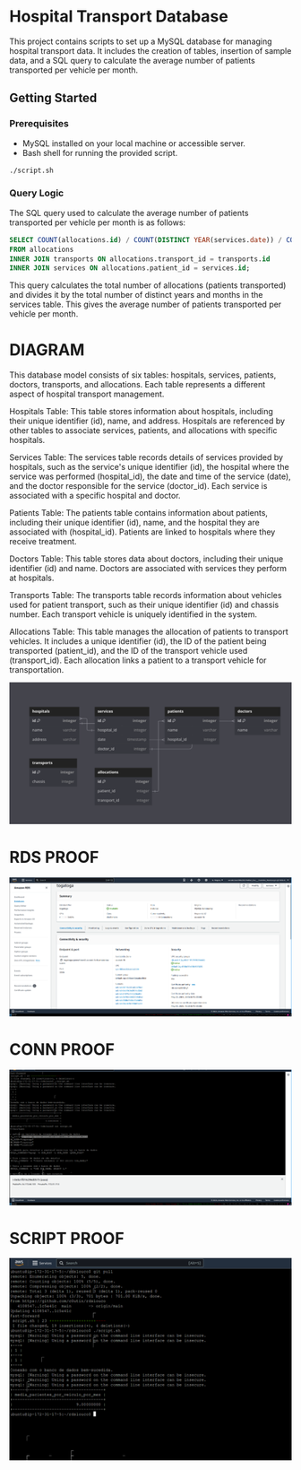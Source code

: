 # Hospital Transport Database

This project contains scripts to set up a MySQL database for managing hospital transport data. It includes the creation of tables, insertion of sample data, and a SQL query to calculate the average number of patients transported per vehicle per month.

## Getting Started

### Prerequisites

- MySQL installed on your local machine or accessible server.
- Bash shell for running the provided script.

```bash
./script.sh
```

### Query Logic

The SQL query used to calculate the average number of patients transported per vehicle per month is as follows:

```sql
SELECT COUNT(allocations.id) / COUNT(DISTINCT YEAR(services.date)) / COUNT(DISTINCT MONTH(services.date)) AS media_pacientes_por_veiculo_por_mes
FROM allocations
INNER JOIN transports ON allocations.transport_id = transports.id
INNER JOIN services ON allocations.patient_id = services.id;
```

This query calculates the total number of allocations (patients transported) and divides it by the total number of distinct years and months in the services table. This gives the average number of patients transported per vehicle per month.

# DIAGRAM

This database model consists of six tables: hospitals, services, patients, doctors, transports, and allocations. Each table represents a different aspect of hospital transport management.

Hospitals Table: This table stores information about hospitals, including their unique identifier (id), name, and address. Hospitals are referenced by other tables to associate services, patients, and allocations with specific hospitals.

Services Table: The services table records details of services provided by hospitals, such as the service's unique identifier (id), the hospital where the service was performed (hospital_id), the date and time of the service (date), and the doctor responsible for the service (doctor_id). Each service is associated with a specific hospital and doctor.

Patients Table: The patients table contains information about patients, including their unique identifier (id), name, and the hospital they are associated with (hospital_id). Patients are linked to hospitals where they receive treatment.

Doctors Table: This table stores data about doctors, including their unique identifier (id) and name. Doctors are associated with services they perform at hospitals.

Transports Table: The transports table records information about vehicles used for patient transport, such as their unique identifier (id) and chassis number. Each transport vehicle is uniquely identified in the system.

Allocations Table: This table manages the allocation of patients to transport vehicles. It includes a unique identifier (id), the ID of the patient being transported (patient_id), and the ID of the transport vehicle used (transport_id). Each allocation links a patient to a transport vehicle for transportation.


![diagram](poxrds.png)


# RDS PROOF
![diagram](rds.png)

# CONN PROOF
![connection](connrds.png)

# SCRIPT PROOF
![script](script.png)
